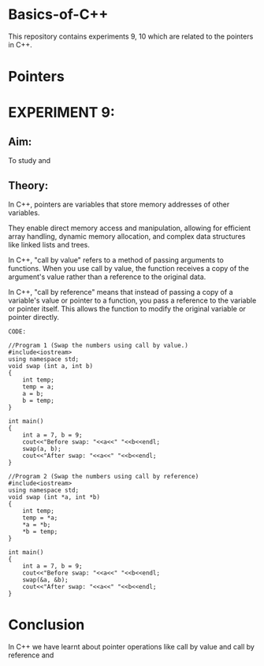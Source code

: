 # Basics-of-C++
This repository contains experiments 9, 10 which are related to the pointers in C++.

# Pointers
# EXPERIMENT 9:
## Aim: 
To study and 
## Theory: 
In C++, pointers are variables that store memory addresses of other variables.

They enable direct memory access and manipulation, allowing for efficient array handling, dynamic memory allocation, and complex data structures like linked lists and trees.

In C++, "call by value" refers to a method of passing arguments to functions. When you use call by value, the function receives a copy of the argument's value rather than a reference to the original data.

In C++, "call by reference" means that instead of passing a copy of a variable's value or pointer to a function, you pass a reference to the variable or pointer itself. This allows the function to modify the original variable or pointer directly.
~~~
CODE:

//Program 1 (Swap the numbers using call by value.)
#include<iostream>
using namespace std;
void swap (int a, int b)
{
    int temp;
    temp = a;
    a = b;
    b = temp;
}

int main()
{
    int a = 7, b = 9;
    cout<<"Before swap: "<<a<<" "<<b<<endl;
    swap(a, b);
    cout<<"After swap: "<<a<<" "<<b<<endl;
}

//Program 2 (Swap the numbers using call by reference)
#include<iostream>
using namespace std;
void swap (int *a, int *b)
{
    int temp;
    temp = *a;
    *a = *b;
    *b = temp;
}

int main()
{
    int a = 7, b = 9;
    cout<<"Before swap: "<<a<<" "<<b<<endl;
    swap(&a, &b);
    cout<<"After swap: "<<a<<" "<<b<<endl;
}
~~~

# Conclusion
In C++ we have learnt about pointer operations like call by value and call by reference and 
